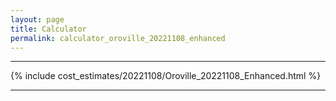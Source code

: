 ```yaml
---
layout: page
title: Calculator
permalink: calculator_oroville_20221108_enhanced
---
```


___

{% include cost_estimates/20221108/Oroville_20221108_Enhanced.html %}

___


